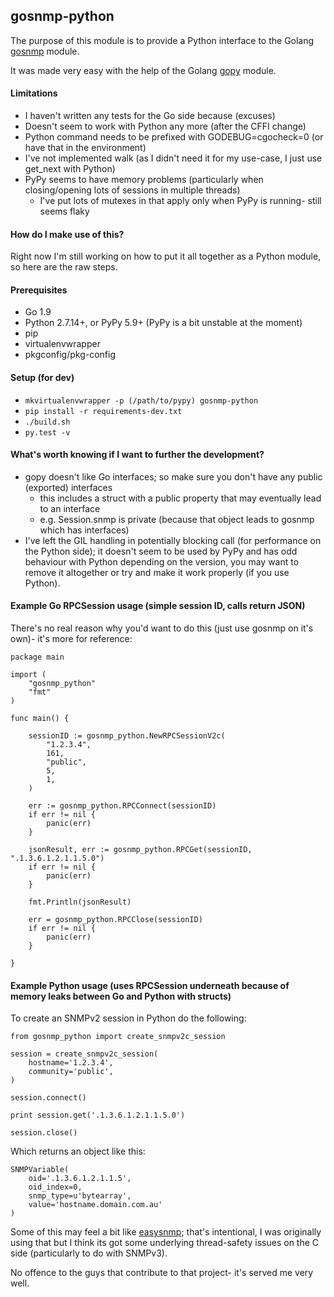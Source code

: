 ## gosnmp-python

The purpose of this module is to provide a Python interface to the Golang
[gosnmp](https://github.com/soniah/gosnmp) module.

It was made very easy with the help of the Golang
[gopy](https://github.com/go-python/gopy) module.

#### Limitations

* I haven't written any tests for the Go side because (excuses)
* Doesn't seem to work with Python any more (after the CFFI change)
* Python command needs to be prefixed with GODEBUG=cgocheck=0 (or have that in the environment)
* I've not implemented walk (as I didn't need it for my use-case, I just use get_next with Python)
* PyPy seems to have memory problems (particularly when closing/opening lots of sessions in multiple threads)
    * I've put lots of mutexes in that apply only when PyPy is running- still seems flaky

#### How do I make use of this?

Right now I'm still working on how to put it all together as a Python module, so here are the raw steps.

#### Prerequisites

* Go 1.9
* Python 2.7.14+, or PyPy 5.9+ (PyPy is a bit unstable at the moment)
* pip
* virtualenvwrapper
* pkgconfig/pkg-config

#### Setup (for dev)

* ```mkvirtualenvwrapper -p (/path/to/pypy) gosnmp-python``` 
* ```pip install -r requirements-dev.txt```
* ```./build.sh```
* ```py.test -v```

#### What's worth knowing if I want to further the development?

* gopy doesn't like Go interfaces; so make sure you don't have any public (exported) interfaces
    * this includes a struct with a public property that may eventually lead to an interface
    * e.g. Session.snmp is private (because that object leads to gosnmp which has interfaces)
* I've left the GIL handling in potentially blocking call (for performance on the Python side);
  it doesn't seem to be used by PyPy and has odd behaviour with Python depending on the version,
  you may want to remove it altogether or try and make it work properly (if you use Python).

#### Example Go RPCSession usage (simple session ID, calls return JSON)

There's no real reason why you'd want to do this (just use gosnmp on it's own)- it's more 
for reference:

```
package main

import (
	"gosnmp_python"
	"fmt"
)

func main() {

	sessionID := gosnmp_python.NewRPCSessionV2c(
		"1.2.3.4",
		161,
		"public",
		5,
		1,
	)

	err := gosnmp_python.RPCConnect(sessionID)
	if err != nil {
		panic(err)
	}

	jsonResult, err := gosnmp_python.RPCGet(sessionID, ".1.3.6.1.2.1.1.5.0")
	if err != nil {
		panic(err)
	}

	fmt.Println(jsonResult)

	err = gosnmp_python.RPCClose(sessionID)
	if err != nil {
		panic(err)
	}

}
```

#### Example Python usage (uses RPCSession underneath because of memory leaks between Go and Python with structs)

To create an SNMPv2 session in Python do the following:

```
from gosnmp_python import create_snmpv2c_session

session = create_snmpv2c_session(
    hostname='1.2.3.4',
    community='public',
)

session.connect()

print session.get('.1.3.6.1.2.1.1.5.0')

session.close()
```

Which returns an object like this:

```
SNMPVariable(
    oid='.1.3.6.1.2.1.1.5', 
    oid_index=0, 
    snmp_type=u'bytearray', 
    value='hostname.domain.com.au'
)
```
 
Some of this may feel a bit like [easysnmp](https://github.com/kamakazikamikaze/easysnmp); that's intentional,
I was originally using that but I think its got some underlying thread-safety issues on the C side (particularly
to do with SNMPv3).

No offence to the guys that contribute to that project- it's served me very well.
